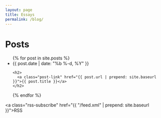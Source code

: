 ```yaml
---
layout: page
title: Essays
permalink: /blog/
---
```


<h1 class="page-heading">Posts</h1>

<ul class="post-list">
{% for post in site.posts %}
  <li>
    <span class="post-meta">{{ post.date | date: "%b %-d, %Y" }}</span>

    <h2>
      <a class="post-link" href="{{ post.url | prepend: site.baseurl }}">{{ post.title }}</a>
    </h2>
  </li>
{% endfor %}
</ul>

<a class="rss-subscribe" href="{{ "/feed.xml" | prepend: site.baseurl }}">RSS</a>
